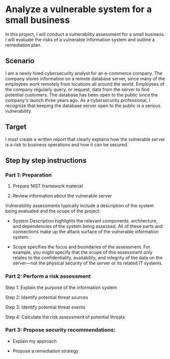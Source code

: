 # Analyze a vulnerable system for a small business
In this project, I will conduct a vulnerability assessment for a small business. I will evaluate the risks of a vulnerable information system and outline a remediation plan.

## Scenario
I am a newly hired cybersecurity analyst for an e-commerce company. The company stores information on a remote database server, since many of the employees work remotely from locations all around the world. Employees of the company regularly query, or request, data from the server to find potential customers. The database has been open to the public since the company's launch three years ago. As a cybersecurity professional, I recognize that keeping the database server open to the public is a serious vulnerability.

## Target
I must create a written report that clearly explains how the vulnerable server is a risk to business operations and how it can be secured.

## Step by step instructions
### Part 1: Preparation
1. Prepare NIST framework material

2. Review information about the vulnerable server

Vulnerability assessments typically include a description of the system being evaluated and the scope of the project:

* System Description highlights the relevant components, architecture, and dependencies of the system being assessed. All of these parts and connections make up the attack surface of the vulnerable information system.

* Scope specifies the focus and boundaries of the assessment. For example, you might specify that the scope of this assessment only relates to the confidentiality, availability, and integrity of the data on the server—not the physical security of the server or its related IT systems.
### Part 2: Perform a risk assessment
Step 1: Explain the purpose of the information system

Step 2: Identify potential threat sources

Step 3: Identify potential threat events

Step 4: Calculate the risk assessment of potential threats
### Part 3: Propose security recommendations:
* Explain my approach

* Propose a remediation strategy
